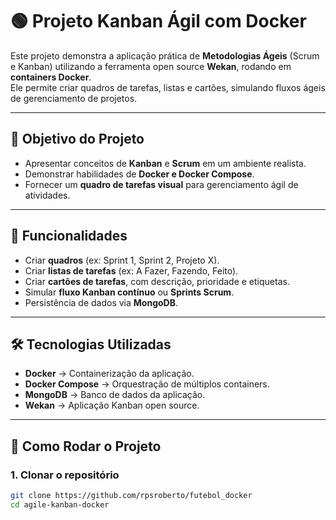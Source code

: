 # 🟢 Projeto Kanban Ágil com Docker

Este projeto demonstra a aplicação prática de **Metodologias Ágeis** (Scrum e Kanban) utilizando a ferramenta open source **Wekan**, rodando em **containers Docker**.  
Ele permite criar quadros de tarefas, listas e cartões, simulando fluxos ágeis de gerenciamento de projetos.

---

## 🎯 Objetivo do Projeto
- Apresentar conceitos de **Kanban** e **Scrum** em um ambiente realista.  
- Demonstrar habilidades de **Docker e Docker Compose**.  
- Fornecer um **quadro de tarefas visual** para gerenciamento ágil de atividades.  

---

## 📌 Funcionalidades
- Criar **quadros** (ex: Sprint 1, Sprint 2, Projeto X).  
- Criar **listas de tarefas** (ex: A Fazer, Fazendo, Feito).  
- Criar **cartões de tarefas**, com descrição, prioridade e etiquetas.  
- Simular **fluxo Kanban contínuo** ou **Sprints Scrum**.  
- Persistência de dados via **MongoDB**.  

---

## 🛠 Tecnologias Utilizadas
- **Docker** → Containerização da aplicação.  
- **Docker Compose** → Orquestração de múltiplos containers.  
- **MongoDB** → Banco de dados da aplicação.  
- **Wekan** → Aplicação Kanban open source.  

---

## 🚀 Como Rodar o Projeto

### 1. Clonar o repositório
```bash
git clone https://github.com/rpsroberto/futebol_docker
cd agile-kanban-docker
